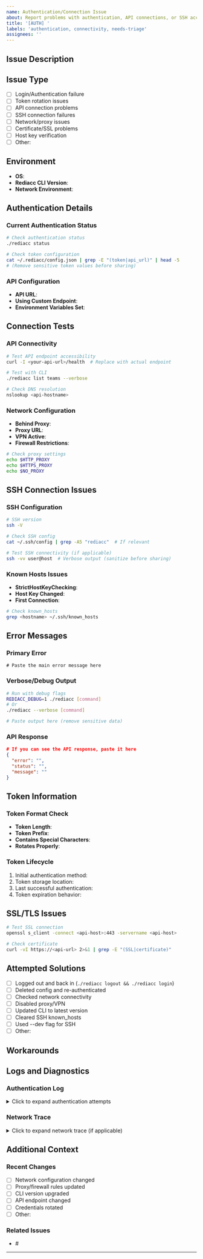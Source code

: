 ```yaml
---
name: Authentication/Connection Issue
about: Report problems with authentication, API connections, or SSH access
title: '[AUTH] '
labels: 'authentication, connectivity, needs-triage'
assignees: ''
---
```


## Issue Description
<!-- Describe the authentication or connection problem -->

## Issue Type
<!-- Check all that apply -->
- [ ] Login/Authentication failure
- [ ] Token rotation issues
- [ ] API connection problems
- [ ] SSH connection failures
- [ ] Network/proxy issues
- [ ] Certificate/SSL problems
- [ ] Host key verification
- [ ] Other: <!-- Specify -->

## Environment
- **OS**: <!-- e.g., Ubuntu 22.04, macOS 14.0, Windows 11 -->
- **Rediacc CLI Version**: <!-- Run: ./rediacc --version -->
- **Network Environment**: <!-- Corporate/Home/Cloud -->

## Authentication Details

### Current Authentication Status
```bash
# Check authentication status
./rediacc status

# Check token configuration
cat ~/.rediacc/config.json | grep -E "(token|api_url)" | head -5
# (Remove sensitive token values before sharing)
```

### API Configuration
- **API URL**: <!-- e.g., https://www.rediacc.com or custom -->
- **Using Custom Endpoint**: <!-- Yes/No -->
- **Environment Variables Set**: <!-- List any SYSTEM_API_URL, etc. -->

## Connection Tests

### API Connectivity
```bash
# Test API endpoint accessibility
curl -I <your-api-url>/health  # Replace with actual endpoint

# Test with CLI
./rediacc list teams --verbose

# Check DNS resolution
nslookup <api-hostname>
```

### Network Configuration
- **Behind Proxy**: <!-- Yes/No -->
- **Proxy URL**: <!-- If applicable, sanitize credentials -->
- **VPN Active**: <!-- Yes/No -->
- **Firewall Restrictions**: <!-- Yes/No/Unknown -->

```bash
# Check proxy settings
echo $HTTP_PROXY
echo $HTTPS_PROXY
echo $NO_PROXY
```

## SSH Connection Issues
<!-- If the issue involves SSH connections -->

### SSH Configuration
```bash
# SSH version
ssh -V

# Check SSH config
cat ~/.ssh/config | grep -A5 "rediacc"  # If relevant

# Test SSH connectivity (if applicable)
ssh -vv user@host  # Verbose output (sanitize before sharing)
```

### Known Hosts Issues
- **StrictHostKeyChecking**: <!-- Yes/No/Ask -->
- **Host Key Changed**: <!-- Yes/No -->
- **First Connection**: <!-- Yes/No -->

```bash
# Check known_hosts
grep <hostname> ~/.ssh/known_hosts
```

## Error Messages

### Primary Error
```
# Paste the main error message here
```

### Verbose/Debug Output
```bash
# Run with debug flags
REDIACC_DEBUG=1 ./rediacc [command]
# Or
./rediacc --verbose [command]

# Paste output here (remove sensitive data)
```

### API Response
```json
# If you can see the API response, paste it here
{
  "error": "",
  "status": "",
  "message": ""
}
```

## Token Information
<!-- DO NOT share actual token values -->

### Token Format Check
- **Token Length**: <!-- Approximate length -->
- **Token Prefix**: <!-- First few characters only -->
- **Contains Special Characters**: <!-- Yes/No -->
- **Rotates Properly**: <!-- Yes/No/Unknown -->

### Token Lifecycle
1. Initial authentication method: <!-- Email/Password, SSO, etc. -->
2. Token storage location: <!-- ~/.rediacc/config.json -->
3. Last successful authentication: <!-- Date/Time if known -->
4. Token expiration behavior: <!-- What happens when it expires -->

## SSL/TLS Issues
<!-- If experiencing certificate problems -->

```bash
# Test SSL connection
openssl s_client -connect <api-host>:443 -servername <api-host>

# Check certificate
curl -vI https://<api-url> 2>&1 | grep -E "(SSL|certificate)"
```

## Attempted Solutions
<!-- What have you tried? -->

- [ ] Logged out and back in (`./rediacc logout && ./rediacc login`)
- [ ] Deleted config and re-authenticated
- [ ] Checked network connectivity
- [ ] Disabled proxy/VPN
- [ ] Updated CLI to latest version
- [ ] Cleared SSH known_hosts
- [ ] Used --dev flag for SSH
- [ ] Other: <!-- Specify -->

## Workarounds
<!-- Any temporary solutions that work? -->

## Logs and Diagnostics

### Authentication Log
<details>
<summary>Click to expand authentication attempts</summary>

```
# Paste relevant log entries
```

</details>

### Network Trace
<details>
<summary>Click to expand network trace (if applicable)</summary>

```
# tcpdump, wireshark summary, etc. (sanitized)
```

</details>

## Additional Context

### Recent Changes
<!-- Any recent changes that might be related? -->
- [ ] Network configuration changed
- [ ] Proxy/firewall rules updated
- [ ] CLI version upgraded
- [ ] API endpoint changed
- [ ] Credentials rotated
- [ ] Other: <!-- Specify -->

### Related Issues
- #<!-- issue number -->

---
<!-- 
Before submitting:
1. Remove ALL sensitive information (tokens, passwords, internal IPs)
2. Try basic troubleshooting from docs/guides/TROUBLESHOOTING.md
3. Test with latest CLI version
4. Check if issue is network-specific (try different network)
-->